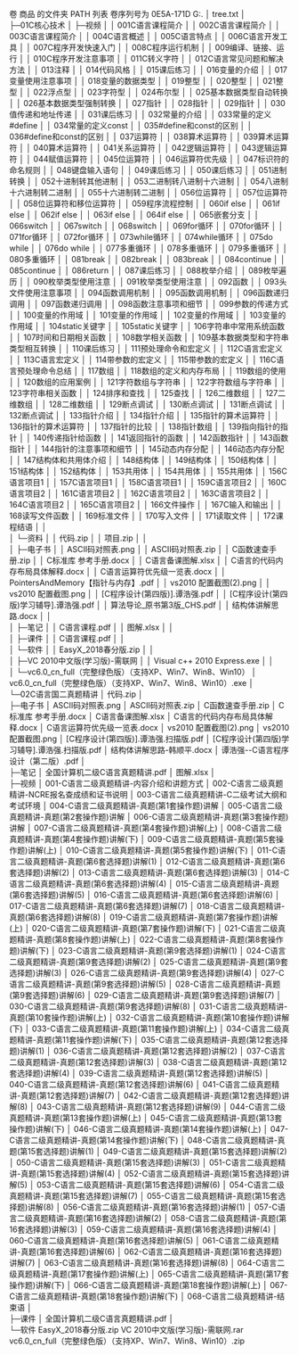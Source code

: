 卷 商品 的文件夹 PATH 列表
卷序列号为 0E5A-171D
G:.
│  tree.txt
│  
├─01C核心技术
│  ├─视频
│  │      001C语言课程简介
│  │      002C语言课程简介
│  │      003C语言课程简介
│  │      004C语言概述
│  │      005C语言特点
│  │      006C语言开发工具
│  │      007C程序开发快速入门
│  │      008C程序运行机制
│  │      009编译、链接、运行
│  │      010C程序开发注意事项
│  │      011C转义字符
│  │      012C语言常见问题和解决方法
│  │      013注释
│  │      014代码风格
│  │      015课后练习
│  │      016变量的介绍
│  │      017变量使用注意事项
│  │      018变量的数据类型
│  │      019整型
│  │      020整型
│  │      021整型
│  │      022浮点型
│  │      023字符型
│  │      024布尔型
│  │      025基本数据类型自动转换
│  │      026基本数据类型强制转换
│  │      027指针
│  │      028指针
│  │      029指针
│  │      030值传递和地址传递
│  │      031课后练习
│  │      032常量的介绍
│  │      033常量的定义#define
│  │      034常量的定义const
│  │      035#define和const的区别
│  │      036#define和const的区别
│  │      037运算符
│  │      038算术运算符
│  │      039算术运算符
│  │      040算术运算符
│  │      041关系运算符
│  │      042逻辑运算符
│  │      043逻辑运算符
│  │      044赋值运算符
│  │      045位运算符
│  │      046运算符优先级
│  │      047标识符的命名规则
│  │      048键盘输入语句
│  │      049课后练习
│  │      050课后练习
│  │      051进制转换
│  │      052十进制转其他进制
│  │      053二进制转八进制十六进制
│  │      054八进制十六进制转二进制
│  │      055十六进制转二进制
│  │      056位运算符
│  │      057位运算符
│  │      058位运算符和移位运算符
│  │      059程序流程控制
│  │      060if else
│  │      061if else
│  │      062if else
│  │      063if else
│  │      064if else
│  │      065嵌套分支
│  │      066switch
│  │      067switch
│  │      068switch
│  │      069for循环
│  │      070for循环
│  │      071for循环
│  │      072for循环
│  │      073while循环
│  │      074while循环
│  │      075do while
│  │      076do while
│  │      077多重循环
│  │      078多重循环
│  │      079多重循环
│  │      080多重循环
│  │      081break
│  │      082break
│  │      083break
│  │      084continue
│  │      085continue
│  │      086return
│  │      087课后练习
│  │      088枚举介绍
│  │      089枚举遍历
│  │      090枚举类型使用注意
│  │      091枚举类型使用注意
│  │      092函数
│  │      093头文件使用注意事项
│  │      094函数调用机制
│  │      095函数调用机制
│  │      096函数递归调用
│  │      097函数递归调用
│  │      098函数注意事项和细节
│  │      099参数的传递方式
│  │      100变量的作用域
│  │      101变量的作用域
│  │      102变量的作用域
│  │      103变量的作用域
│  │      104static关键字
│  │      105static关键字
│  │      106字符串中常用系统函数
│  │      107时间和日期相关函数
│  │      108数学相关函数
│  │      109基本数据类型和字符串类型相互转换
│  │      110课后练习
│  │      111预处理命令和宏定义
│  │      112C语言宏定义
│  │      113C语言宏定义
│  │      114带参数的宏定义
│  │      115带参数的宏定义
│  │      116C语言预处理命令总结
│  │      117数组
│  │      118数组的定义和内存布局
│  │      119数组的使用
│  │      120数组的应用案例
│  │      121字符数组与字符串
│  │      122字符数组与字符串
│  │      123字符串相关函数
│  │      124排序和查找
│  │      125查找
│  │      126二维数组
│  │      127二维数组
│  │      128二维数组
│  │      129断点调试
│  │      130断点调试
│  │      131断点调试
│  │      132断点调试
│  │      133指针介绍
│  │      134指针介绍
│  │      135指针的算术运算符
│  │      136指针的算术运算符
│  │      137指针的比较
│  │      138指针数组
│  │      139指向指针的指针
│  │      140传递指针给函数
│  │      141返回指针的函数
│  │      142函数指针
│  │      143函数指针
│  │      144指针的注意事项和细节
│  │      145动态内存分配
│  │      146动态内存分配
│  │      147结构体和共用体介绍
│  │      148结构体
│  │      149结构体
│  │      150结构体
│  │      151结构体
│  │      152结构体
│  │      153共用体
│  │      154共用体
│  │      155共用体
│  │      156C语言项目1
│  │      157C语言项目1
│  │      158C语言项目1
│  │      159C语言项目2
│  │      160C语言项目2
│  │      161C语言项目2
│  │      162C语言项目2
│  │      163C语言项目2
│  │      164C语言项目2
│  │      165C语言项目2
│  │      166文件操作
│  │      167C输入和输出
│  │      168读写文件函数
│  │      169标准文件
│  │      170写入文件
│  │      171读取文件
│  │      172课程结语
│  │      
│  └─资料
│      │  代码.zip
│      │  项目.zip
│      │  
│      ├─电子书
│      │      ASCII码对照表.png
│      │      ASCII码对照表.zip
│      │      C函数速查手册.zip
│      │      C标准库 参考手册.docx
│      │      C语言备课图解.xlsx
│      │      C语言的代码内存布局具体解释.docx
│      │      C语言运算符优先级一览表.docx
│      │      PointersAndMemory【指针与内存】.pdf
│      │      vs2010 配置截图(2).png
│      │      vs2010 配置截图.png
│      │      [C程序设计(第四版)].谭浩强.pdf
│      │      [C程序设计(第四版)学习辅导].谭浩强.pdf
│      │      算法导论_原书第3版_CHS.pdf
│      │      结构体讲解思路.docx
│      │      
│      ├─笔记
│      │      C语言课程.pdf
│      │      图解.xlsx
│      │      
│      ├─课件
│      │      C语言课程.pdf
│      │      
│      └─软件
│          │  EasyX_2018春分版.zip
│          │  
│          ├─VC  2010中文版(学习版)-需联网
│          │      Visual c++ 2010 Express.exe
│          │      
│          └─vc6.0_cn_full（完整绿色版）（支持XP、Win7、Win8、Win10）
│                  vc6.0_cn_full（完整绿色版）（支持XP、Win7、Win8、Win10）.exe
│                  
└─02C语言国二真题精讲
    │  代码.zip
    │  
    ├─电子书
    │      ASCII码对照表.png
    │      ASCII码对照表.zip
    │      C函数速查手册.zip
    │      C标准库 参考手册.docx
    │      C语言备课图解.xlsx
    │      C语言的代码内存布局具体解释.docx
    │      C语言运算符优先级一览表.docx
    │      vs2010 配置截图(2).png
    │      vs2010 配置截图.png
    │      [C程序设计(第四版)].谭浩强.扫描版.pdf
    │      [C程序设计(第四版)学习辅导].谭浩强.扫描版.pdf
    │      结构体讲解思路-韩顺平.docx
    │      谭浩强--C语言程序设计（第二版）.pdf
    │      
    ├─笔记
    │      全国计算机二级C语言真题精讲.pdf
    │      图解.xlsx
    │      
    ├─视频
    │      001-C语言二级真题精讲-内容介绍和讲题方式
    │      002-C语言二级真题精讲-NCRE报名查成绩和证书说明
    │      003-C语言二级真题精讲-C二级考试大纲和考试环境
    │      004-C语言二级真题精讲-真题(第1套操作题)讲解
    │      005-C语言二级真题精讲-真题(第2套操作题)讲解
    │      006-C语言二级真题精讲-真题(第3套操作题)讲解
    │      007-C语言二级真题精讲-真题(第4套操作题)讲解(上)
    │      008-C语言二级真题精讲-真题(第4套操作题)讲解(下)
    │      009-C语言二级真题精讲-真题(第5套操作题)讲解(上)
    │      010-C语言二级真题精讲-真题(第5套操作题)讲解(下)
    │      011-C语言二级真题精讲-真题(第6套选择题)讲解(1)
    │      012-C语言二级真题精讲-真题(第6套选择题)讲解(2)
    │      013-C语言二级真题精讲-真题(第6套选择题)讲解(3)
    │      014-C语言二级真题精讲-真题(第6套选择题)讲解(4)
    │      015-C语言二级真题精讲-真题(第6套选择题)讲解(5)
    │      016-C语言二级真题精讲-真题(第6套选择题)讲解(6)
    │      017-C语言二级真题精讲-真题(第6套选择题)讲解(7)
    │      018-C语言二级真题精讲-真题(第6套选择题)讲解(8)
    │      019-C语言二级真题精讲-真题(第7套操作题)讲解(上)
    │      020-C语言二级真题精讲-真题(第7套操作题)讲解(下)
    │      021-C语言二级真题精讲-真题(第8套操作题)讲解(上)
    │      022-C语言二级真题精讲-真题(第8套操作题)讲解(下)
    │      023-C语言二级真题精讲-真题(第9套选择题)讲解(1)
    │      024-C语言二级真题精讲-真题(第9套选择题)讲解(2)
    │      025-C语言二级真题精讲-真题(第9套选择题)讲解(3)
    │      026-C语言二级真题精讲-真题(第9套选择题)讲解(4)
    │      027-C语言二级真题精讲-真题(第9套选择题)讲解(5)
    │      028-C语言二级真题精讲-真题(第9套选择题)讲解(6)
    │      029-C语言二级真题精讲-真题(第9套选择题)讲解(7)
    │      030-C语言二级真题精讲-真题(第9套选择题)讲解(8)
    │      031-C语言二级真题精讲-真题(第10套操作题)讲解(上)
    │      032-C语言二级真题精讲-真题(第10套操作题)讲解(下)
    │      033-C语言二级真题精讲-真题(第11套操作题)讲解(上)
    │      034-C语言二级真题精讲-真题(第11套操作题)讲解(下)
    │      035-C语言二级真题精讲-真题(第12套选择题)讲解(1)
    │      036-C语言二级真题精讲-真题(第12套选择题)讲解(2)
    │      037-C语言二级真题精讲-真题(第12套选择题)讲解(3)
    │      038-C语言二级真题精讲-真题(第12套选择题)讲解(4)
    │      039-C语言二级真题精讲-真题(第12套选择题)讲解(5)
    │      040-C语言二级真题精讲-真题(第12套选择题)讲解(6)
    │      041-C语言二级真题精讲-真题(第12套选择题)讲解(7)
    │      042-C语言二级真题精讲-真题(第12套选择题)讲解(8)
    │      043-C语言二级真题精讲-真题(第12套选择题)讲解(9)
    │      044-C语言二级真题精讲-真题(第13套操作题)讲解(上)
    │      045-C语言二级真题精讲-真题(第13套操作题)讲解(下)
    │      046-C语言二级真题精讲-真题(第14套操作题)讲解(上)
    │      047-C语言二级真题精讲-真题(第14套操作题)讲解(下)
    │      048-C语言二级真题精讲-真题(第15套选择题)讲解(1)
    │      049-C语言二级真题精讲-真题(第15套选择题)讲解(2)
    │      050-C语言二级真题精讲-真题(第15套选择题)讲解(3)
    │      051-C语言二级真题精讲-真题(第15套选择题)讲解(4)
    │      052-C语言二级真题精讲-真题(第15套选择题)讲解(5)
    │      053-C语言二级真题精讲-真题(第15套选择题)讲解(6)
    │      054-C语言二级真题精讲-真题(第15套选择题)讲解(7)
    │      055-C语言二级真题精讲-真题(第15套选择题)讲解(8)
    │      056-C语言二级真题精讲-真题(第16套选择题)讲解(1)
    │      057-C语言二级真题精讲-真题(第16套选择题)讲解(2)
    │      058-C语言二级真题精讲-真题(第16套选择题)讲解(3)
    │      059-C语言二级真题精讲-真题(第16套选择题)讲解(4)
    │      060-C语言二级真题精讲-真题(第16套选择题)讲解(5)
    │      061-C语言二级真题精讲-真题(第16套选择题)讲解(6)
    │      062-C语言二级真题精讲-真题(第16套选择题)讲解(7)
    │      063-C语言二级真题精讲-真题(第16套选择题)讲解(8)
    │      064-C语言二级真题精讲-真题(第17套操作题)讲解(上)
    │      065-C语言二级真题精讲-真题(第17套操作题)讲解(下)
    │      066-C语言二级真题精讲-真题(第18套操作题)讲解(上)
    │      067-C语言二级真题精讲-真题(第18套操作题)讲解(下)
    │      068-C语言二级真题精讲-结束语
    │      
    ├─课件
    │      全国计算机二级C语言真题精讲.pdf
    │      
    └─软件
            EasyX_2018春分版.zip
            VC  2010中文版(学习版)-需联网.rar
            vc6.0_cn_full（完整绿色版）（支持XP、Win7、Win8、Win10）.zip
            